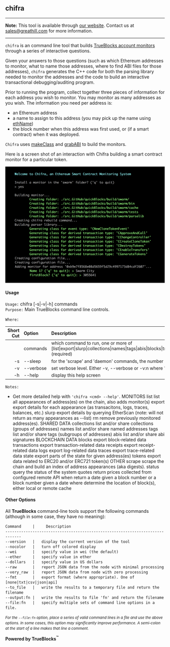 ## chifra

***
**Note:** This tool is available through [our website](http://quickblocks.io). Contact us at [sales@greathill.com](mailto:sales@greathill.com) for more information.
***

`chifra` is an command line tool that builds [TrueBlocks account monitors](../../monitors/README.md) through a series of interactive questions.

Given your answers to those questions (such as which Ethereum addresses to monitor, what to name those addresses, where to find ABI files for those addresses), `chifra` generates the C++ code for both the parsing library needed to monitor the addresses and the code to build an interactive transactional debugging/auditing program.

Prior to running the program, collect together three pieces of information for each address you wish to monitor. You may monitor as many addresses as you wish. The information you need per address is:

- an Ethereum address
- a name to assign to this address (you may pick up the name using [ethName](../../tools/ethName/README.md))
- the block number when this address was first used, or (if a smart contract) when it was deployed.

`Chifra` uses [makeClass](../makeClass/README.md) and [grabABI](../grabABI/README.md) to build the monitors.

Here is a screen shot of an interaction with Chifra building a smart contract monitor for a particular token.

<img src=docs/image.png>

#### Usage

`Usage:`    chifra [-s|-v|-h] commands  
`Purpose:`  Main TrueBlocks command line controls.

`Where:`  

| Short Cut | Option | Description |
| -------: | :------- | :------- |
|  | commands | which command to run, one or more of [list&#124;export&#124;slurp&#124;collections&#124;names&#124;tags&#124;abis&#124;blocks&#124;transactions&#124;receipts&#124;logs&#124;traces&#124;quotes&#124;state&#124;tokens&#124;when&#124;where&#124;dive&#124;scrape&#124;status&#124;rm] (required) |
| -s | --sleep <num> | for the 'scrape' and 'daemon' commands, the number of seconds chifra should sleep between runs (default 14) |
| -v | --verbose | set verbose level. Either -v, --verbose or -v:n where 'n' is level |
| -h | --help | display this help screen |

`Notes:`

- Get more detailed help with `'chifra <cmd> --help'`.
 MONITORS
   list          list all appearances of address(es) on the chain, also adds monitor(s)
   export        export details for each appearance (as transacitons, logs, traces, balances, etc.)
   slurp         export details by querying EtherScan (note: will not return as many appearances as --list)
   rm            remove previously monitored address(es).
 SHARED DATA
   collections   list and/or share collections (groups of addresses)
   names         list and/or share named addresses
   tags          list and/or share tags (subgroups of addresses)
   abis          list and/or share abi signatures
 BLOCKCHAIN DATA
   blocks        export block-related data
   transactions  export transaction-related data
   receipts      export receipt-related data
   logs          export log-related data
   traces        export trace-related data
   state         export parts of the state for given address(es)
   tokens        export data related to ERC20 and/or ERC721 token(s)
 OTHER
   scrape        scrape the chain and build an index of address appearances (aka digests).
   status        query the status of the system
   quotes        return prices collected from configured remote API
   when          return a date given a block number or a block number given a date
   where         determine the location of block(s), either local or remote cache
 

#### Other Options

All **TrueBlocks** command-line tools support the following commands (although in some case, they have no meaning):

    Command     |     Description
    -----------------------------------------------------------------------------
    --version   |   display the current version of the tool
    --nocolor   |   turn off colored display
    --wei       |   specify value in wei (the default)
    --ether     |   specify value in ether
    --dollars   |   specify value in US dollars
    --raw       |   report JSON data from the node with minimal processing
    --very_raw  |   report JSON data from node with zero processing
    --fmt       |   export format (where appropriate). One of [none|txt|csv|json|api]
    --to_file   |   write the results to a temporary file and return the filename
    --output:fn |   write the results to file 'fn' and return the filename
    --file:fn   |   specify multiple sets of command line options in a file.

<small>*For the `--file:fn` option, place a series of valid command lines in a file and use the above options. In some cases, this option may significantly improve performance. A semi-colon at the start of a line makes that line a comment.*</small>

**Powered by TrueBlocks<sup>&trade;</sup>**


